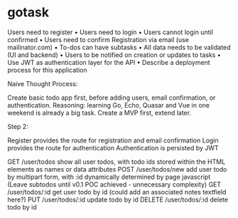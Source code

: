 # gotask

Users need to register
• Users need to login
• Users cannot login until confirmed
• Users need to confirm Registration via email (use mailinator.com)
• To-dos can have subtasks
• All data needs to be validated (UI and backend)
• Users to be notified on creation or updates to tasks
• Use JWT as authentication layer for the API
• Describe a deployment process for this application

Naive Thought Process:

Create basic todo app first, before adding users, email confirmation, or authentication. Reasoning: learning Go, Echo, Quasar and Vue in one weekend is already a big task. Create a MVP first, extend later.

Step 2:

Register provides the route for registration and email confirmation
Login provides the route for authentication
Authentication is persisted by JWT

GET     /user/todos         show all user todos, with todo ids stored within the HTML elements as names or data attributes
POST    /user/todos/new     add user todo by multipart form, with :id dynamically determined by page javascript (Leave subtodos until v0.1 POC achieved - unnecessary complexity)
GET     /user/todos/:id     get user todo by id (could add an associated notes textfield here?)
PUT     /user/todos/:id     update todo by id
DELETE  /user/todos/:id     delete todo by id